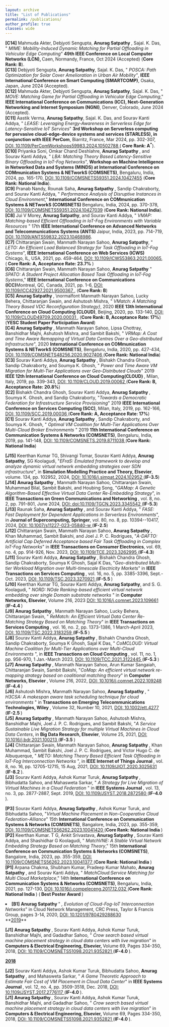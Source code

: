 ```yaml
---
layout: archive
title: "List of Publications"
permalink: /publications/
author_profile: true
classes: wide
---
```

<!-- <ul style="list-style-type: none; padding-left: 0;">
  <li><strong>J1.</strong> First item</li>
  <li><strong>J2.</strong> Second item</li>
  <li><strong>J3.</strong> Third item</li>
</ul> -->
<!-- **<u>Refereed Conference Publications</u>** -->
<ul style="list-style-type: none; padding-left: 0;">
  <li><strong>[C14]</strong> Mahmuda Akter, Debjyoti Sengupta, <b> Anurag Satpathy </b>, Sajal. K. Das, "<i> MIME: Mobility-Induced Dynamic Matching for Partial Offloading in Vehicular Edge Computing</i>" <b> 49th IEEE Conference on Local Computer Networks (LCN), </b> Caen, Normandy, France, Oct 2024 (Accepted) (<b>Core Rank: B</b>).
  </li> 
  <li><strong>[C13]</strong> Debjyoti Sengupta, <b>Anurag Satpathy</b>, Sajal. K. Das, "<i> POSCA: Path Optimization for Solar Cover Amelioration in Urban Air Mobility"</i>, <b> IEEE International Conference on Smart Computing (SMARTCOMP)</b>, Osaka, Japan, June 2024 (Accepted).
  </li>
  <li><strong>[C12]</strong> Mahmuda Akter, Debjyoti Sengupta, <b> Anurag Satpathy</b>, Sajal. K. Das, " <i> MOVE: Matching Game for Partial Offloading in Vehicular Edge Computing</i>,"<b> IEEE International Conference on Communications (ICC), Next-Generation Networking and Internet Symposium (NGNI)</b>, Denver, Colorado, June 2024 (Accepted).
  </li>
  <li><strong>[C11]</strong> Aastik Verma, <b> Anurag Satpathy</b>, Sajal. K. Das, and Sourav Kanti Addya, "<i> LEASE: Leveraging Energy-Awareness in Serverless Edge for Latency-Sensitive IoT Services</i>" <b> 3rd Workshop on Serverless computing for pervasive cloud-edge-device systems and services (STARLESS), in conjunction with IEEE PerCom</b>, Biarritz, France, Mar 2024, pp. 302-307, <a href="https://ieeexplore.ieee.org/document/10502788"> DOI: 10.1109/PerComWorkshops59983.2024.10502788 </a>(<b> Core Rank: A<sup>*</sup></b>).
  </li>
  <li><strong>[C10]</strong> Priyanka Soni, Omkar Chand Deshlahre, <b> Anurag Satpathy </b>, and Sourav Kanti Addya, " <i> LBA: Matching Theory Based Latency-Sensitive Binary Offloading in IoT-Fog Networks</i>", <b> Workshop on Machine Intelligence in Networked Data and Systems (MINDS) at International Conference on COMmunication Systems & NETworkS (COMSNETS)</b>, Bengaluru, India, 2024, pp. 165-170, <a href="https://ieeexplore.ieee.org/document/10427455"> DOI: 10.1109/COMSNETS59351.2024.10427455</a> (<b>Core Rank: National India</b>).
  </li>  
  <li><strong>[C9]</strong> Pranab Nandy, Rounak Saha, <b> Anurag Satpathy </b>, Sandip Chakraborty, and Sourav Kanti Addya, " <i>Performance Analysis of Disruptive Instances in Cloud Environment</i>," <b> International Conference on COMmunication Systems & NETworkS (COMSNETS) </b> Bengaluru, India, 2024, pp. 370-378, <a href="https://ieeexplore.ieee.org/document/10427039"> DOI: 10.1109/COMSNETS59351.2024.10427039</a> (<b>Core Rank: National India</b>).
  </li>
  <li><strong>[C8]</strong> Jui V Morey, <b> Anurag Satpathy</b>, and Sourav Kanti Addya, "<i> VMAP: Matching-based Efficient Offloading in IoT-Fog Environments with Variable Resources </i>" 17th <b>IEEE International Conference on Advanced Networks and Telecommunications Systems (ANTS) </b> Jaipur, India, 2023, pp. 714-719, <a href="https://ieeexplore.ieee.org/document/10468986"> DOI: 10.1109/ANTS59832.2023.10468986</a>.
  </li>  
  <li><strong>[C7]</strong> Chittaranjan Swain, Manmath Narayan Sahoo, <b> Anurag Satpathy</b>, "<i> LETO: An Efficient Load Balanced Strategy for Task Offloading in IoT-Fog Systems</i>", <b> IEEE International Conference on Web Services (ICWS) </b> Chicago, IL, USA, 2021, pp. 459-464, <a href="https://ieeexplore.ieee.org/document/9590239"> DOI: 10.1109/ICWS53863.2021.00065</a>, (<b> Core Rank: A, Acceptance Rate: 23.7% </b>)
  </li>
  <li> <strong>[C6]</strong> Chittaranjan Swain, Manmath Narayan Sahoo, <b> Anurag Satpathy</b> " <i>SPATO: A Student Project Allocation Based Task Offloading in IoT-Fog Systems</i>," <b> IEEE International Conference on Communications (ICC)</b>Montreal, QC, Canada, 2021, pp. 1-6, <a href="https://ieeexplore.ieee.org/abstract/document/9500367"> DOI: 10.1109/ICC42927.2021.9500367 </a>, (<b>Core Rank: B</b>)
  </li>
  <li> <strong>[C5]</strong> <b> Anurag Satpathy </b>, \normalfont Manmath Narayan Sahoo, Lucky Behera, Chittaranjan Swain, and Ashutosh Mishra, "<i> VMatch: A Matching Theory Based VDC Reconfiguration Strategy}</i>, 2020 <b> IEEE 13th International Conference on Cloud Computing (CLOUD)</b>, Beijing, 2020, pp. 133-140, <a href="https://ieeexplore.ieee.org/document/9284253"> DOI: 10.1109/CLOUD49709.2020.00031 </a>, (<b>Core Rank: B, Acceptance Rate: 17%</b>) (<b>YESC Student Paper Participation Award</b>) 
   </li> 
  <li> <strong>[C4]</strong> <b> Anurag Satpathy </b>, Manmath Narayan Sahoo, Lipsa Chottray, Banshidhar Majhi, Ashutosh Mishra, and Sambit Bakshi, "<i> VRMap: A Cost and Time Aware Remapping of Virtual Data Centres Over a Geo-distributed Infrastructure</i>", 2020 <b> International Conference on COMmunication Systems & NETworkS (COMSNETS)</b>, Bengaluru, India, 2020, pp. 427-434, <a href="https://ieeexplore.ieee.org/document/9027406"> DOI: 10.1109/COMSNETS48256.2020.9027406 </a> (<b>Core Rank: National India</b>)
  </li>
  <li> <strong>[C3]</strong> Sourav Kanti Addya, <b>Anurag Satpathy </b>, Bishakh Chandra Ghosh, Sandip Chakraborty, and Soumya K. Ghosh, "<i> Power and Time Aware VM Migration for Multi-Tier Applications over Geo-Distributed Clouds</i>" 2019 <b> IEEE 12th International Conference on Cloud Computing(CLOUD) </b>, Milan, Italy, 2019, pp. 339-343, <a href="https://ieeexplore.ieee.org/document/8814578"> DOI: 10.1109/CLOUD.2019.00062 </a> (<b>Core Rank: B, Acceptance Rate: 20.8%</b>)
  </li>
  <li> <strong>[C2]</strong> Bishakh Chandra Ghosh, Sourav Kanti Addya, <b> Anurag Satpathy </b>, Soumya K. Ghosh, and Sandip Chakraborty, "<i>Towards a Democratic Federation for Infrastructure Service Provisioning</i>" 2019 <b> IEEE International Conference on Services Computing (SCC)</b>, Milan, Italy, 2019, pp. 162-166, <a href="https://ieeexplore.ieee.org/document/8813913"> DOI: 10.1109/SCC.2019.00036 </a> (<b>Core Rank: A, Acceptance Rate: 17%</b>)
  </li>
  <li> <strong>[C1]</strong> Sourav Kanti Addya, <b>Anurag Satpathy </b>, Sandip Chakraborty, and Soumya K. Ghosh, "<i> Optimal VM Coalition for Multi-Tier Applications Over Multi-Cloud Broker Environments </i>" 2019 <b> 11th International Conference on Communication Systems & Networks (COMSNETS)</b>, Bengaluru, India, 2019, pp. 141-148, <a href="https://ieeexplore.ieee.org/abstract/document/8711038"> DOI: 10.1109/COMSNETS.2019.8711038 </a> (<b>Core Rank: National India</b>)
  </li>
</ul>

<!-- **<u>Refereed Journal Publications</u>** -->
<ul style="list-style-type: none; padding-left: 0;">
  <li> <strong>[J15]</strong> Keerthan Kumar TG, Shivangi Tomar, Sourav Kanti Addya, <b> Anurag Satpathy</b>, SG Koolagudi, "<i>EFraS: Emulated framework to develop and analyze dynamic virtual network embedding strategies over SDN infrastructure</i>", in <b> Simulation Modelling Practice and Theory, Elsevier</b>, volume. 134, pp. 102952, 2024, <a href="https://www.sciencedirect.com/science/article/abs/pii/S1569190X24000662"> DOI: 10.1016/j.simpat.2024.102952 </a> (<b>IF-3.5</b>)
  </li>
  <li> <strong>[J14]</strong> <b> Anurag Satpathy </b>, Manmath Narayan Sahoo, Chittaranjan Swain, Muhammad Bilal, Sambit Bakshi, and Houbing Song, "<i>GAMap: A Genetic Algorithm-Based Effective Virtual Data Center Re-Embedding Strategy</i>", in <b> IEEE Transactions on Green Communications and Networking </b>, vol. 8, no. 2, pp. 791-801, June 2024, <a href="https://ieeexplore.ieee.org/document/10368080"> DOI: doi:10.1109/TGCN.2023.3345542 </a> (<b>IF-5.3</b>) 
   </li> 
  <li> <strong>[J13]</strong> Raunak Saha, <b> Anurag Satpathy </b>, and Sourav Kanti Addya, "<i> FASE: Fast Deployment for Dependent Applications in Serverless Environments</i>", in <b> Journal of Supercomputing, Springer</b>, vol. 80, no. 8, pp. 10394--10417, 2024, <a href="https://link.springer.com/article/10.1007/s11227-023-05840-w#citeas"> DOI: 10.1007/s11227-023-05840-w </a> (<b>IF-2.5</b>)
  </li>
   <li> <strong>[J12]</strong> Chittaranjan Swain, Manmath Narayan Sahoo, <b> Anurag Satpathy </b>, Khan Muhammad, Sambit Bakshi, and Joel J. P. C. Rodrigues, "<i>A-DAFTO: Artificial Cap Deferred Acceptance based Fair Task Offloading in Complex IoT-Fog Networks</i>" in <b> IEEE Transactions on Consumer Electronics</b>, vol. 69, no. 4, pp. 914-926, Nov. 2023, <a href="https://ieeexplore.ieee.org/document/10086698"> DOI: 10.1109/TCE.2023.3262995 </a> (<b>IF-4.3</b>)
   </li>
  <li> <strong>[J11]</strong> Sourav Kanti Addya, <b>Anurag Satpathy </b>, Bishakh Chandra Ghosh, Sandip Chakraborty, Soumya K Ghosh, Sajal K Das, "<i>Geo-distributed Multi-tier Workload Migration over Multi-timescale Electricity Markets</i>" in <b> IEEE Transactions on Services Computing </b>, vol. 16, no. 5, pp. 3385-3396, Sept.-Oct. 2023, <a href="https://ieeexplore.ieee.org/document/10109840"> DOI: 10.1109/TSC.2023.3270921 </a> (<b>IF-5.5 </b>) 
  </li>
  <li> <strong>[J10]</strong> Keerthan Kumar TG, Sourav Kanti Addya, <b> Anurag Satpathy</b>, and S. G. Koolagudi, "<i> NORD: NOde Ranking-based efficient virtual network embedding over single Domain substrate networks </i>" in <b> Computer Networks, Elsevier</b>, Volume 216, 2023 <a href="https://doi.org/10.1016/j.comnet.2023.109661"> DOI: 10.1016/j.comnet.2023.109661 </a> (<b>IF-4.4 </b>)
  </li>
  <li><strong>[J9]</strong> <b> Anurag Satpathy </b>, Manmath Narayan Sahoo, Lucky Behera, Chittaranjan Swain, "<i> ReMatch: An Efficient Virtual Data Center Re-Matching Strategy Based on Matching Theory</i>" in <b> IEEE Transactions on Services Computing </b>, vol. 16, no. 2, pp. 1373-1386, 1 March-April 2023, <a href="https://ieeexplore.ieee.org/abstract/document/9796586"> DOI: 10.1109/TSC.2022.3183259 </a> (<b>IF-5.5 </b>)
  </li> 
  <li><strong>[J8]</strong> Sourav Kanti Addya, <b> Anurag Satpathy </b>, Bishakh Chandra Ghosh, Sandip Chakraborty, Soumya K Ghosh, Sajal K Das, "<i> CoMCLOUD: Virtual Machine Coalition for Multi-Tier Applications over Multi-Cloud Environments</i> ", in <b> IEEE Transactions on Cloud Computing </b>, vol. 11, no. 1, pp. 956-970, 1 Jan.-March 2023, 
  <a href="https://ieeexplore.ieee.org/abstract/document/9585379"> DOI: 10.1109/TCC.2021.3122445 </a> (<b>IF-5.3 </b>)
   </li> 
  <li><strong>[J7]</strong> <b>Anurag Satpathy </b>, Manmath Narayan Sahoo, Arun Kumar Sangaiah, Chittaranjan Swain, Sambit Bakshi, "<i>CoMap: An efficient virtual network re-mapping strategy based on coalitional matching theory</i>" in <b> Computer Networks, Elsevier </b>, Volume 216, 2022, <a href="https://doi.org/10.1016/j.comnet.2022.109248"> DOI: 10.1016/j.comnet.2022.109248 </a> (<b>IF-4.4 </b>)
  </li>
  <li> <strong>[J6]</strong> Ashutosh Mishra, Manmath Narayan Sahoo, <b>Anurag Satpathy </b>, "<i> H3CSA: A makespan aware task scheduling technique for cloud environments </i>" in <b> Transactions on Emerging Telecommunications Technologies, Wiley </b>, Volume 32, Number 10, 2021, 
  <a href="https://onlinelibrary.wiley.com/doi/abs/10.1002/ett.4277"> DOI: 10.1002/ett.4277 </a> (<b>IF-2.5 </b>)
  </li>
  <li><strong>[J5]</strong> <b> Anurag Satpathy </b>, Manmath Narayan Sahoo, Ashutosh Mishra, Banshidhar Majhi, Joel J. P. C. Rodrigues, and Sambit Bakshi, "<i>A Service Sustainable Live Migration Strategy for multiple Virtual Machines in Cloud Data Centers</i>, in <b> Big Data Research, Elsevier</b>, Volume 25, 2021, <a href="https://doi.org/10.1016/j.bdr.2021.100213"> DOI: 10.1016/j.bdr.2021.100213 </a> (<b>IF-3.5 </b>)
  </li> 
 <li>
 <strong>[J4]</strong> Chittaranjan Swain, Manmath Narayan Sahoo, <b> Anurag Satpathy </b>, Khan Muhammad, Sambit Bakshi, Joel J. P. C. Rodrigues, and Victor Hugo C. de Albuquerque, "<i> METO: Matching Theory Based Efficient Task Offloading in IoT-Fog Interconnection Networks </i>", in <b> IEEE Internet of Things Journal </b>, vol. 8, no. 16, pp. 12705-12715, 15 Aug, 2021, <a href="https://ieeexplore.ieee.org/document/9201504"> DOI: 10.1109/JIOT.2020.3025631 </a> (<b>IF-8.2 </b>).
 </li> 
 <li>
 <strong>[J3]</strong> Sourav Kanti Addya, Ashok Kumar Turuk, <b> Anurag Satpathy </b>, Bibhudatta Sahoo, and Mahasweta Sarkar, "<i> A Strategy for Live Migration of Virtual Machines in a Cloud Federation </i>" in <b> IEEE Systems Journal </b>, vol. 13, no. 3, pp. 2877-2887, Sept. 2019, <a href="https://ieeexplore.ieee.org/document/8486653"> DOI: 10.1109/JSYST.2018.2872580 </a> (<b>IF-4.0 </b>).
 </li> 
<!-- <li>
  <strong>[J2]</strong> Sourav Kanti Addya, Ashok Kumar Turuk, Bibhudatta Sahoo, <b> Anurag Satpathy </b>, and Mahasweta Sarkar, "<i> A Game Theoretic Approach to Estimate Fair Cost of VM Placement in Cloud Data Center</i>" in <b> IEEE Systems Journal </b>, vol. 12, no. 4, pp. 3509-3518, Dec. 2018, <a href="https://ieeexplore.ieee.org/document/8187628"> DOI: 10.1109/JSYST.2017.2776117 </a> (<b>IF-4.0 </b>).
</li> -->
<!-- <li>
 <strong>[J1]</strong> <b> Anurag Satpathy </b>, Sourav Kanti Addya, Ashok Kumar Turuk, Banshidhar Majhi, and Gadadhar Sahoo, "<i> Crow search based virtual machine placement strategy in cloud data centers with live migration</i>" in <b> Computers & Electrical Engineering, Elsevier, </b> Volume 69, Pages 334-350, 2018, <a href="https://ieeexplore.ieee.org/document/9352821"> DOI: 10.1109/COMSNETS51098.2021.9352821 </a> (<b>IF-4.0 </b>).
</li> -->
</ul>

<!-- **<u>Poster Publications</u>** -->
<ul style="list-style-type: none; padding-left: 0;">
<li><strong>[P3]</strong> Sourav Kanti Addya, <b> Anurag Satpathy </b>, Ashok Kumar Turuk, and Bibhudatta Sahoo, "<i>Virtual Machine Placement in Non-Cooperative Cloud Federation-Alliance</i>" 15th <b> International Conference on Communication Systems & Networks (COMSNETS)</b>, Bangalore, India, 2023, pp. 355-359, <a href="https://ieeexplore.ieee.org/document/10041420"> DOI: 10.1109/COMSNETS56262.2023.10041420 </a> (<b>Core Rank: National India </b>)
</li>
<li><strong>[P2]</strong> Keerthan Kumar. T G, Ankit Srivastava, <b> Anurag Satpathy </b>, Sourav Kanti Addya, and Shashidhar G Koolagudi, "<i> MatchVNE: A Stable Virtual Network Embedding Strategy Based on Matching Theory</i>," 15th <b> International Conference on Communication Systems & Networks (COMSNETS)</b>, Bangalore, India, 2023, pp. 355-359, <a href="https://ieeexplore.ieee.org/document/10041377"> DOI: 10.1109/COMSNETS56262.2023.10041377 </a> (<b>Core Rank: National India </b>)
 </li> 
<li><strong>[P1]</strong> Arpana Chakma, Shubham Kumar, Pradeep Kumar Mahato, <b> Anurag Satpathy </b>, and Sourav Kanti Addya, "<i> MatchCloud:Service Matching for Multi Cloud Marketplace</i>," 14th <b> International Conference on Communication Systems & Networks (COMSNETS)</b>, Bengaluru, India, 2021,  pp. 127-130, <a href="https://doi.org/10.1016/j.compeleceng.2017.12.032"> DOI: 10.1016/j.compeleceng.2017.12.032 </a> (<b>Core Rank: National India </b>) (<b> Best Poster Award </b>) 
</li>
</ul> 
<!-- **<u>Book Chapters</u>** -->
<!-- <ul style="list-style-type: none; padding-left: 0;"> -->
  <li> <strong>[B1]</strong> <b> Anurag Satpathy </b>" <i>, Evolution of Cloud-Fog-IoT Interconnection Networks</i>" in Cloud Network Management, CRC Press, Taylor & Francis Group, pages 3-14, 2020, <a href="https://doi.org/10.1201/9780429288630"> DOI: 10.1201/9780429288630 </a>
   </li>
   <!-- </ul>  -->
**<u>2019</u>**
<ul style="list-style-type: none; padding-left: 0;">
  <li><strong>[J1]</strong> <b> Anurag Satpathy </b>, Sourav Kanti Addya, Ashok Kumar Turuk, Banshidhar Majhi, and Gadadhar Sahoo, "<i> Crow search based virtual machine placement strategy in cloud data centers with live migration</i>" in <b> Computers & Electrical Engineering, Elsevier, </b> Volume 69, Pages 334-350, 2018, <a href="https://ieeexplore.ieee.org/document/9352821"> DOI: 10.1109/COMSNETS51098.2021.9352821 </a> (<b>IF-4.0 </b>).
</li>
</ul>  

**<u>2018</u>**
<ul style="list-style-type: none; padding-left: 0;">
  <li>
  <strong>[J2]</strong> Sourav Kanti Addya, Ashok Kumar Turuk, Bibhudatta Sahoo, <b> Anurag Satpathy </b>, and Mahasweta Sarkar, "<i> A Game Theoretic Approach to Estimate Fair Cost of VM Placement in Cloud Data Center</i>" in <b> IEEE Systems Journal </b>, vol. 12, no. 4, pp. 3509-3518, Dec. 2018, <a href="https://ieeexplore.ieee.org/document/8187628"> DOI: 10.1109/JSYST.2017.2776117 </a> (<b>IF-4.0 </b>).
</li>
  <li> <strong>[J1]</strong> <b> Anurag Satpathy </b>, Sourav Kanti Addya, Ashok Kumar Turuk, Banshidhar Majhi, and Gadadhar Sahoo, "<i> Crow search based virtual machine placement strategy in cloud data centers with live migration</i>" in <b> Computers & Electrical Engineering, Elsevier, </b> Volume 69, Pages 334-350, 2018, <a href="https://ieeexplore.ieee.org/document/9352821"> DOI: 10.1109/COMSNETS51098.2021.9352821 </a> (<b>IF-4.0 </b>).
   </li> 
</ul>